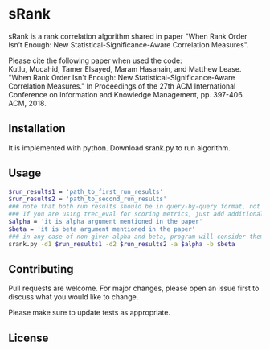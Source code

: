 # sRank

sRank is a rank correlation algorithm shared in paper "When Rank Order Isn’t Enough: New Statistical-Significance-Aware Correlation Measures".

Please cite the following paper when used the code:\
Kutlu, Mucahid, Tamer Elsayed, Maram Hasanain, and Matthew Lease. "When Rank Order Isn't Enough: New Statistical-Significance-Aware Correlation Measures." In Proceedings of the 27th ACM International Conference on Information and Knowledge Management, pp. 397-406. ACM, 2018.


## Installation

It is implemented with python. Download srank.py to run algorithm.

## Usage

```bash
$run_results1 = 'path_to_first_run_results'
$run_results2 = 'path_to_second_run_results'
### note that both run results should be in query-by-query format, not only mean scores.
### If you are using trec_eval for scoring metrics, just add additional -q to your command line.
$alpha = 'it is alpha argument mentioned in the paper'
$beta = 'it is beta argument mentioned in the paper'
### in any case of non-given alpha and beta, program will consider them as zero.
srank.py -d1 $run_results1 -d2 $run_results2 -a $alpha -b $beta
```

## Contributing
Pull requests are welcome. For major changes, please open an issue first to discuss what you would like to change.

Please make sure to update tests as appropriate.

## License
